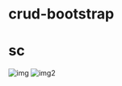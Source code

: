 # crud-bootstrap
# sc
![img](https://user-images.githubusercontent.com/37017392/115947358-43699a80-a4f1-11eb-9eab-adeca08e8c24.PNG)
![img2](https://user-images.githubusercontent.com/37017392/115947367-4f555c80-a4f1-11eb-9daf-9e822c9dc54d.PNG)
